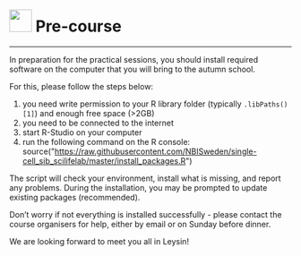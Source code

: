 # <img border="0" src="https://www.svgrepo.com/show/19652/maths-class-materials-cross-of-a-pencil-and-a-ruler.svg" width="40" height="40"> Pre-course

***

In preparation for the practical sessions, you should install required software on the computer that you will bring to the autumn school.

For this, please follow the steps below:
1. you need write permission to your R library folder (typically `.libPaths()[1]`) and enough free space (>2GB)
2. you need to be connected to the internet 
3. start R-Studio on your computer
4. run the following command on the R console:
  source("https://raw.githubusercontent.com/NBISweden/single-cell_sib_scilifelab/master/install_packages.R")

The script will check your environment, install what is missing, and report any problems.
During the installation, you may be prompted to update existing packages (recommended).

Don’t worry if not everything is installed successfully - please contact the course organisers for help, either by email or on Sunday before dinner.

We are looking forward to meet you all in Leysin!
